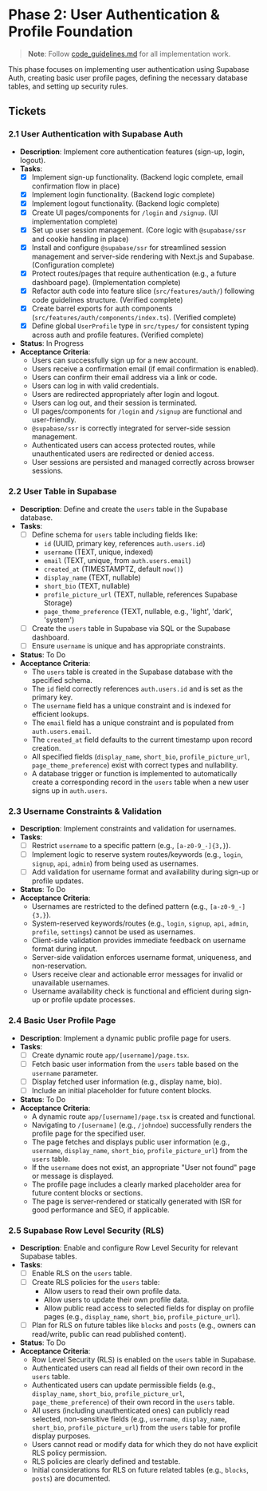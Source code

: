 # Phase 2: User Authentication & Profile Foundation

> **Note**: Follow [code_guidelines.md](./code_guidelines.md) for all implementation work.

This phase focuses on implementing user authentication using Supabase Auth, creating basic user profile pages, defining the necessary database tables, and setting up security rules.

## Tickets

### 2.1 User Authentication with Supabase Auth

- **Description**: Implement core authentication features (sign-up, login, logout).
- **Tasks**:
  - [x] Implement sign-up functionality. (Backend logic complete, email confirmation flow in place)
  - [x] Implement login functionality. (Backend logic complete)
  - [x] Implement logout functionality. (Backend logic complete)
  - [x] Create UI pages/components for `/login` and `/signup`. (UI implementation complete)
  - [x] Set up user session management. (Core logic with `@supabase/ssr` and cookie handling in place)
  - [x] Install and configure `@supabase/ssr` for streamlined session management and server-side rendering with Next.js and Supabase. (Configuration complete)
  - [x] Protect routes/pages that require authentication (e.g., a future dashboard page). (Implementation complete)
  - [x] Refactor auth code into feature slice (`src/features/auth/`) following code guidelines structure. (Verified complete)
  - [x] Create barrel exports for auth components (`src/features/auth/components/index.ts`). (Verified complete)
  - [x] Define global `UserProfile` type in `src/types/` for consistent typing across auth and profile features. (Verified complete)
- **Status**: In Progress
- **Acceptance Criteria**:
  - Users can successfully sign up for a new account.
  - Users receive a confirmation email (if email confirmation is enabled).
  - Users can confirm their email address via a link or code.
  - Users can log in with valid credentials.
  - Users are redirected appropriately after login and logout.
  - Users can log out, and their session is terminated.
  - UI pages/components for `/login` and `/signup` are functional and user-friendly.
  - `@supabase/ssr` is correctly integrated for server-side session management.
  - Authenticated users can access protected routes, while unauthenticated users are redirected or denied access.
  - User sessions are persisted and managed correctly across browser sessions.

### 2.2 User Table in Supabase

- **Description**: Define and create the `users` table in the Supabase database.
- **Tasks**:
  - [ ] Define schema for `users` table including fields like:
    - `id` (UUID, primary key, references `auth.users.id`)
    - `username` (TEXT, unique, indexed)
    - `email` (TEXT, unique, from `auth.users.email`)
    - `created_at` (TIMESTAMPTZ, default `now()`)
    - `display_name` (TEXT, nullable)
    - `short_bio` (TEXT, nullable)
    - `profile_picture_url` (TEXT, nullable, references Supabase Storage)
    - `page_theme_preference` (TEXT, nullable, e.g., 'light', 'dark', 'system')
  - [ ] Create the `users` table in Supabase via SQL or the Supabase dashboard.
  - [ ] Ensure `username` is unique and has appropriate constraints.
- **Status**: To Do
- **Acceptance Criteria**:
  - The `users` table is created in the Supabase database with the specified schema.
  - The `id` field correctly references `auth.users.id` and is set as the primary key.
  - The `username` field has a unique constraint and is indexed for efficient lookups.
  - The `email` field has a unique constraint and is populated from `auth.users.email`.
  - The `created_at` field defaults to the current timestamp upon record creation.
  - All specified fields (`display_name`, `short_bio`, `profile_picture_url`, `page_theme_preference`) exist with correct types and nullability.
  - A database trigger or function is implemented to automatically create a corresponding record in the `users` table when a new user signs up in `auth.users`.

### 2.3 Username Constraints & Validation

- **Description**: Implement constraints and validation for usernames.
- **Tasks**:
  - [ ] Restrict `username` to a specific pattern (e.g., `[a-z0-9_-]{3,}`).
  - [ ] Implement logic to reserve system routes/keywords (e.g., `login`, `signup`, `api`, `admin`) from being used as usernames.
  - [ ] Add validation for username format and availability during sign-up or profile updates.
- **Status**: To Do
- **Acceptance Criteria**:
  - Usernames are restricted to the defined pattern (e.g., `[a-z0-9_-]{3,}`).
  - System-reserved keywords/routes (e.g., `login`, `signup`, `api`, `admin`, `profile`, `settings`) cannot be used as usernames.
  - Client-side validation provides immediate feedback on username format during input.
  - Server-side validation enforces username format, uniqueness, and non-reservation.
  - Users receive clear and actionable error messages for invalid or unavailable usernames.
  - Username availability check is functional and efficient during sign-up or profile update processes.

### 2.4 Basic User Profile Page

- **Description**: Implement a dynamic public profile page for users.
- **Tasks**:
  - [ ] Create dynamic route `app/[username]/page.tsx`.
  - [ ] Fetch basic user information from the `users` table based on the `username` parameter.
  - [ ] Display fetched user information (e.g., display name, bio).
  - [ ] Include an initial placeholder for future content blocks.
- **Status**: To Do
- **Acceptance Criteria**:
  - A dynamic route `app/[username]/page.tsx` is created and functional.
  - Navigating to `/[username]` (e.g., `/johndoe`) successfully renders the profile page for the specified user.
  - The page fetches and displays public user information (e.g., `username`, `display_name`, `short_bio`, `profile_picture_url`) from the `users` table.
  - If the `username` does not exist, an appropriate "User not found" page or message is displayed.
  - The profile page includes a clearly marked placeholder area for future content blocks or sections.
  - The page is server-rendered or statically generated with ISR for good performance and SEO, if applicable.

### 2.5 Supabase Row Level Security (RLS)

- **Description**: Enable and configure Row Level Security for relevant Supabase tables.
- **Tasks**:
  - [ ] Enable RLS on the `users` table.
  - [ ] Create RLS policies for the `users` table:
    - Allow users to read their own profile data.
    - Allow users to update their own profile data.
    - Allow public read access to selected fields for display on profile pages (e.g., `display_name`, `short_bio`, `profile_picture_url`).
  - [ ] Plan for RLS on future tables like `blocks` and `posts` (e.g., owners can read/write, public can read published content).
- **Status**: To Do
- **Acceptance Criteria**:
  - Row Level Security (RLS) is enabled on the `users` table in Supabase.
  - Authenticated users can read all fields of their own record in the `users` table.
  - Authenticated users can update permissible fields (e.g., `display_name`, `short_bio`, `profile_picture_url`, `page_theme_preference`) of their own record in the `users` table.
  - All users (including unauthenticated ones) can publicly read selected, non-sensitive fields (e.g., `username`, `display_name`, `short_bio`, `profile_picture_url`) from the `users` table for profile display purposes.
  - Users cannot read or modify data for which they do not have explicit RLS policy permission.
  - RLS policies are clearly defined and testable.
  - Initial considerations for RLS on future related tables (e.g., `blocks`, `posts`) are documented.
